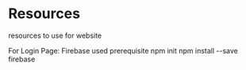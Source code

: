 # Resources
resources to use for website

For Login Page:
	Firebase used 
	prerequisite
	npm init
	npm install --save firebase
